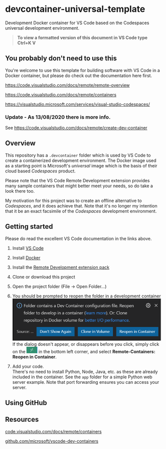 # devcontainer-universal-template

Development Docker container for VS&nbsp;Code based on the Codespaces universal development environment.

> **To view a formatted version of this document in VS Code type Ctrl+K V**

## You probably don't need to use this

You're welcome to use this template for building software with VS Code in a Docker
container, but please do check out the documentation here first.

<https://code.visualstudio.com/docs/remote/remote-overview>

<https://code.visualstudio.com/docs/remote/containers>

<https://visualstudio.microsoft.com/services/visual-studio-codespaces/>


### Update - As 13/08/2020 there is more info.

See <https://code.visualstudio.com/docs/remote/create-dev-container>

## Overview

This repository has a ```.devcontainer``` folder which is used by VS&nbsp;Code to create a
containerized development environment.  The Docker image used as a starting point is
Microsoft's *universal* image which is the basis of their cloud based *Codespaces*
product.

Please note that the VS&nbsp;Code Remote Development extension provides many sample containers that might better meet your needs, so do take a look there too.

My motivation for this project was to create an offline alternative to *Codespaces*, and
it does achieve that.  Note that it's no longer my intention that it be an exact facsimile
of the *Codespaces* development environment.

## Getting started

Please do read the excellent VS&nbsp;Code documentation in the links above.

1. Install [VS&nbsp;Code](https://code.visualstudio.com/)

1. Install [Docker](https://docs.docker.com/get-docker/)

1. Install the [Remote Development extension pack](https://marketplace.visualstudio.com/items?itemName=ms-vscode-remote.vscode-remote-extensionpack)

1. Clone or download this project

1. Open the project folder (File -> Open Folder...)

1. You should be prompted to reopen the folder in a development container  
![Dialog](vscode-reopen-windows.png)  
If the dialog doesn't appear, or disappears before you click, simply click on the ![&gt;&lt;](vscode-remote-button.png) in the bottom left corner, and select **Remote-Containers: Reopen in Container**.

1. Add your code.  
There's no need to install Python, Node, Java, etc. as these are already included in the container. See the ```app``` folder for a simple Python web server example.  Note that port forwarding ensures you can access your server.

## Using GitHub

## Resources

[code.visualstudio.com/docs/remote/containers](https://code.visualstudio.com/docs/remote/containers)

[github.com/microsoft/vscode-dev-containers](https://github.com/microsoft/vscode-dev-containers)

